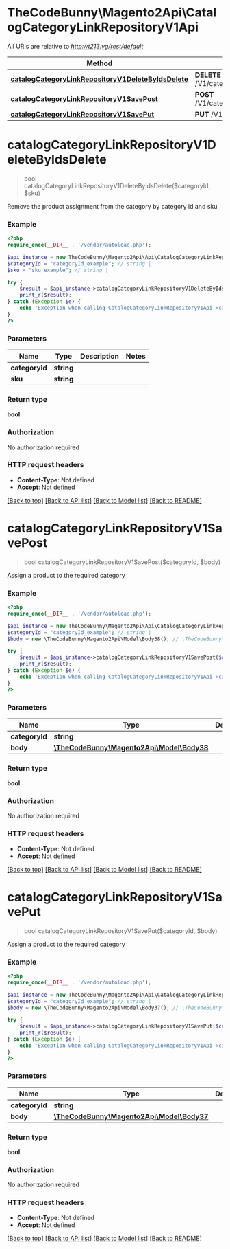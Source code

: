 # TheCodeBunny\Magento2Api\CatalogCategoryLinkRepositoryV1Api

All URIs are relative to *http://t213.vg/rest/default*

Method | HTTP request | Description
------------- | ------------- | -------------
[**catalogCategoryLinkRepositoryV1DeleteByIdsDelete**](CatalogCategoryLinkRepositoryV1Api.md#catalogCategoryLinkRepositoryV1DeleteByIdsDelete) | **DELETE** /V1/categories/{categoryId}/products/{sku} | 
[**catalogCategoryLinkRepositoryV1SavePost**](CatalogCategoryLinkRepositoryV1Api.md#catalogCategoryLinkRepositoryV1SavePost) | **POST** /V1/categories/{categoryId}/products | 
[**catalogCategoryLinkRepositoryV1SavePut**](CatalogCategoryLinkRepositoryV1Api.md#catalogCategoryLinkRepositoryV1SavePut) | **PUT** /V1/categories/{categoryId}/products | 


# **catalogCategoryLinkRepositoryV1DeleteByIdsDelete**
> bool catalogCategoryLinkRepositoryV1DeleteByIdsDelete($categoryId, $sku)



Remove the product assignment from the category by category id and sku

### Example
```php
<?php
require_once(__DIR__ . '/vendor/autoload.php');

$api_instance = new TheCodeBunny\Magento2Api\Api\CatalogCategoryLinkRepositoryV1Api();
$categoryId = "categoryId_example"; // string | 
$sku = "sku_example"; // string | 

try {
    $result = $api_instance->catalogCategoryLinkRepositoryV1DeleteByIdsDelete($categoryId, $sku);
    print_r($result);
} catch (Exception $e) {
    echo 'Exception when calling CatalogCategoryLinkRepositoryV1Api->catalogCategoryLinkRepositoryV1DeleteByIdsDelete: ', $e->getMessage(), PHP_EOL;
}
?>
```

### Parameters

Name | Type | Description  | Notes
------------- | ------------- | ------------- | -------------
 **categoryId** | **string**|  |
 **sku** | **string**|  |

### Return type

**bool**

### Authorization

No authorization required

### HTTP request headers

 - **Content-Type**: Not defined
 - **Accept**: Not defined

[[Back to top]](#) [[Back to API list]](../../README.md#documentation-for-api-endpoints) [[Back to Model list]](../../README.md#documentation-for-models) [[Back to README]](../../README.md)

# **catalogCategoryLinkRepositoryV1SavePost**
> bool catalogCategoryLinkRepositoryV1SavePost($categoryId, $body)



Assign a product to the required category

### Example
```php
<?php
require_once(__DIR__ . '/vendor/autoload.php');

$api_instance = new TheCodeBunny\Magento2Api\Api\CatalogCategoryLinkRepositoryV1Api();
$categoryId = "categoryId_example"; // string | 
$body = new \TheCodeBunny\Magento2Api\Model\Body38(); // \TheCodeBunny\Magento2Api\Model\Body38 | 

try {
    $result = $api_instance->catalogCategoryLinkRepositoryV1SavePost($categoryId, $body);
    print_r($result);
} catch (Exception $e) {
    echo 'Exception when calling CatalogCategoryLinkRepositoryV1Api->catalogCategoryLinkRepositoryV1SavePost: ', $e->getMessage(), PHP_EOL;
}
?>
```

### Parameters

Name | Type | Description  | Notes
------------- | ------------- | ------------- | -------------
 **categoryId** | **string**|  |
 **body** | [**\TheCodeBunny\Magento2Api\Model\Body38**](../Model/\TheCodeBunny\Magento2Api\Model\Body38.md)|  | [optional]

### Return type

**bool**

### Authorization

No authorization required

### HTTP request headers

 - **Content-Type**: Not defined
 - **Accept**: Not defined

[[Back to top]](#) [[Back to API list]](../../README.md#documentation-for-api-endpoints) [[Back to Model list]](../../README.md#documentation-for-models) [[Back to README]](../../README.md)

# **catalogCategoryLinkRepositoryV1SavePut**
> bool catalogCategoryLinkRepositoryV1SavePut($categoryId, $body)



Assign a product to the required category

### Example
```php
<?php
require_once(__DIR__ . '/vendor/autoload.php');

$api_instance = new TheCodeBunny\Magento2Api\Api\CatalogCategoryLinkRepositoryV1Api();
$categoryId = "categoryId_example"; // string | 
$body = new \TheCodeBunny\Magento2Api\Model\Body37(); // \TheCodeBunny\Magento2Api\Model\Body37 | 

try {
    $result = $api_instance->catalogCategoryLinkRepositoryV1SavePut($categoryId, $body);
    print_r($result);
} catch (Exception $e) {
    echo 'Exception when calling CatalogCategoryLinkRepositoryV1Api->catalogCategoryLinkRepositoryV1SavePut: ', $e->getMessage(), PHP_EOL;
}
?>
```

### Parameters

Name | Type | Description  | Notes
------------- | ------------- | ------------- | -------------
 **categoryId** | **string**|  |
 **body** | [**\TheCodeBunny\Magento2Api\Model\Body37**](../Model/\TheCodeBunny\Magento2Api\Model\Body37.md)|  | [optional]

### Return type

**bool**

### Authorization

No authorization required

### HTTP request headers

 - **Content-Type**: Not defined
 - **Accept**: Not defined

[[Back to top]](#) [[Back to API list]](../../README.md#documentation-for-api-endpoints) [[Back to Model list]](../../README.md#documentation-for-models) [[Back to README]](../../README.md)

